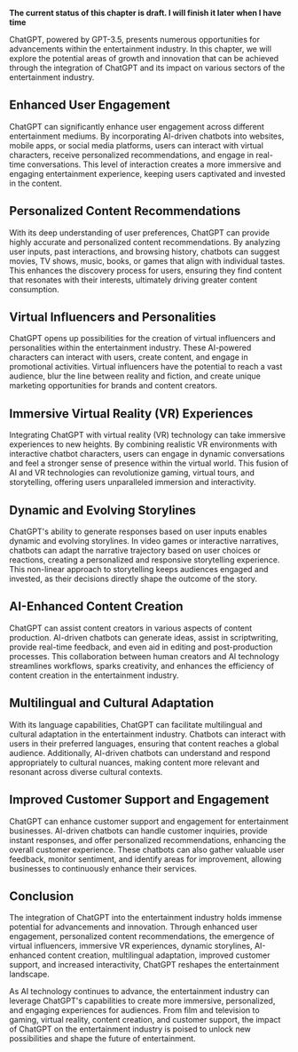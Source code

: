 **The current status of this chapter is draft. I will finish it later when I have time**

ChatGPT, powered by GPT-3.5, presents numerous opportunities for advancements within the entertainment industry. In this chapter, we will explore the potential areas of growth and innovation that can be achieved through the integration of ChatGPT and its impact on various sectors of the entertainment industry.

**Enhanced User Engagement**
----------------------------

ChatGPT can significantly enhance user engagement across different entertainment mediums. By incorporating AI-driven chatbots into websites, mobile apps, or social media platforms, users can interact with virtual characters, receive personalized recommendations, and engage in real-time conversations. This level of interaction creates a more immersive and engaging entertainment experience, keeping users captivated and invested in the content.

**Personalized Content Recommendations**
----------------------------------------

With its deep understanding of user preferences, ChatGPT can provide highly accurate and personalized content recommendations. By analyzing user inputs, past interactions, and browsing history, chatbots can suggest movies, TV shows, music, books, or games that align with individual tastes. This enhances the discovery process for users, ensuring they find content that resonates with their interests, ultimately driving greater content consumption.

**Virtual Influencers and Personalities**
-----------------------------------------

ChatGPT opens up possibilities for the creation of virtual influencers and personalities within the entertainment industry. These AI-powered characters can interact with users, create content, and engage in promotional activities. Virtual influencers have the potential to reach a vast audience, blur the line between reality and fiction, and create unique marketing opportunities for brands and content creators.

**Immersive Virtual Reality (VR) Experiences**
----------------------------------------------

Integrating ChatGPT with virtual reality (VR) technology can take immersive experiences to new heights. By combining realistic VR environments with interactive chatbot characters, users can engage in dynamic conversations and feel a stronger sense of presence within the virtual world. This fusion of AI and VR technologies can revolutionize gaming, virtual tours, and storytelling, offering users unparalleled immersion and interactivity.

**Dynamic and Evolving Storylines**
-----------------------------------

ChatGPT's ability to generate responses based on user inputs enables dynamic and evolving storylines. In video games or interactive narratives, chatbots can adapt the narrative trajectory based on user choices or reactions, creating a personalized and responsive storytelling experience. This non-linear approach to storytelling keeps audiences engaged and invested, as their decisions directly shape the outcome of the story.

**AI-Enhanced Content Creation**
--------------------------------

ChatGPT can assist content creators in various aspects of content production. AI-driven chatbots can generate ideas, assist in scriptwriting, provide real-time feedback, and even aid in editing and post-production processes. This collaboration between human creators and AI technology streamlines workflows, sparks creativity, and enhances the efficiency of content creation in the entertainment industry.

**Multilingual and Cultural Adaptation**
----------------------------------------

With its language capabilities, ChatGPT can facilitate multilingual and cultural adaptation in the entertainment industry. Chatbots can interact with users in their preferred languages, ensuring that content reaches a global audience. Additionally, AI-driven chatbots can understand and respond appropriately to cultural nuances, making content more relevant and resonant across diverse cultural contexts.

**Improved Customer Support and Engagement**
--------------------------------------------

ChatGPT can enhance customer support and engagement for entertainment businesses. AI-driven chatbots can handle customer inquiries, provide instant responses, and offer personalized recommendations, enhancing the overall customer experience. These chatbots can also gather valuable user feedback, monitor sentiment, and identify areas for improvement, allowing businesses to continuously enhance their services.

**Conclusion**
--------------

The integration of ChatGPT into the entertainment industry holds immense potential for advancements and innovation. Through enhanced user engagement, personalized content recommendations, the emergence of virtual influencers, immersive VR experiences, dynamic storylines, AI-enhanced content creation, multilingual adaptation, improved customer support, and increased interactivity, ChatGPT reshapes the entertainment landscape.

As AI technology continues to advance, the entertainment industry can leverage ChatGPT's capabilities to create more immersive, personalized, and engaging experiences for audiences. From film and television to gaming, virtual reality, content creation, and customer support, the impact of ChatGPT on the entertainment industry is poised to unlock new possibilities and shape the future of entertainment.
